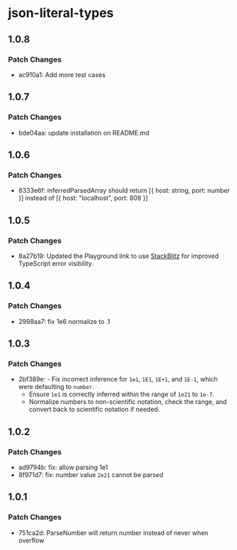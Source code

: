 # json-literal-types

## 1.0.8

### Patch Changes

- ac910a1: Add more test cases

## 1.0.7

### Patch Changes

- bde04aa: update installation on README.md

## 1.0.6

### Patch Changes

- 8333e6f: inferredParsedArray should return [{ host: string, port: number }] instead of [{ host: "localhost", port: 808 }]

## 1.0.5

### Patch Changes

- 8a27b19: Updated the Playground link to use [StackBlitz](https://stackblitz.com/github/teamchong/json-literal-types?file=src%2Fplayground.ts) for improved TypeScript error visibility.

## 1.0.4

### Patch Changes

- 2998aa7: fix 1e6 normalize to .1

## 1.0.3

### Patch Changes

- 2bf389e: - Fix incorrect inference for `1e1`, `1E1`, `1E+1`, and `1E-1`, which were defaulting to `number`.
  - Ensure `1e1` is correctly inferred within the range of `1e21` to `1e-7`.
  - Normalize numbers to non-scientific notation, check the range, and convert back to scientific notation if needed.

## 1.0.2

### Patch Changes

- ad9794b: fix: allow parsing 1e1
- 8f971d7: fix: number value `2e21` cannot be parsed

## 1.0.1

### Patch Changes

- 751ca2d: ParseNumber will return number instead of never when overflow
